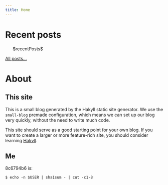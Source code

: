 ```yaml
---
title: Home
---
```


# Recent posts

<ul>
    $recentPosts$
</ul>

[All posts...](/posts.html)

# About

## This site

This is a small blog generated by the Hakyll static site generator. We use the
`small-blog` premade configuration, which means we can set up our blog very
quickly, without the need to write much code.

<!-- ![The haskell logo](images/haskell-logo.png) -->

This site should serve as a good starting point for your own blog. If you want
to create a larger or more feature-rich site, you should consider learning
[Hakyll].

## Me

8c6794b6 is:

    $ echo -n $USER | sha1sum - | cut -c1-8

[Hakyll]: http://jaspervdj.be/hakyll
